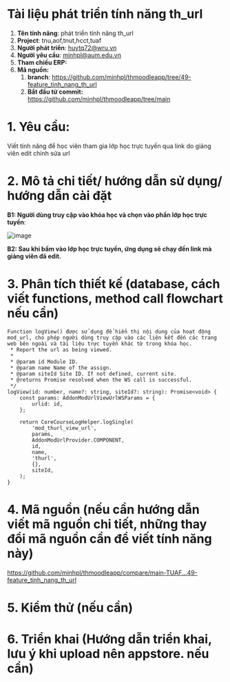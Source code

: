 # Tài liệu phát triển tính năng th_url

1. **Tên tính năng**: phát triển tính năng th_url
2. **Project**: tnu,aof,tnut,hcct,tuaf
3. **Người phát triển**: huytq72@wru.vn
4. **Người yêu cầu**: minhpl@aum.edu.vn
5. **Tham chiếu ERP:**
6. **Mã nguồn:**
	1. **branch**: https://github.com/minhpl/thmoodleapp/tree/49-feature_tinh_nang_th_url
	2. **Bắt đầu từ commit:** https://github.com/minhpl/thmoodleapp/tree/main

# 1. Yêu cầu:

 Viết tính năng để học viên tham gia lớp học trực tuyến qua link do giảng viên edit chỉnh sửa url

# 2. Mô tả chi tiết/ hướng dẫn sử dụng/ hướng dẫn cài đặt

**B1: Người dùng truy cập vào khóa học và chọn vào phần lớp học trực tuyến**:

![image](https://github.com/minhpl/thmoodleapp/assets/58178423/ab56ef70-2d36-49f2-82b7-5e0572e7f948)


**B2: Sau khi bấm vào lớp học trực tuyến, ứng dụng sẽ chạy đến link mà giảng viên đã edit.**


# 3. Phân tích thiết kế (database, cách viết functions, method call flowchart nếu cần)

    Function logView() được sử dụng để hiển thị nội dung của hoạt động mod_url, cho phép người dùng truy cập vào các liên kết đến các trang web bên ngoài và tài liệu trực tuyến khác từ trong khóa học.
     * Report the url as being viewed.
     *
     * @param id Module ID.
     * @param name Name of the assign.
     * @param siteId Site ID. If not defined, current site.
     * @returns Promise resolved when the WS call is successful.
     */
    logView(id: number, name?: string, siteId?: string): Promise<void> {
        const params: AddonModUrlViewUrlWSParams = {
            urlid: id,
        };

        return CoreCourseLogHelper.logSingle(
            'mod_thurl_view_url',
            params,
            AddonModUrlProvider.COMPONENT,
            id,
            name,
            'thurl',
            {},
            siteId,
        );
    }

# 4. Mã nguồn (nếu cần hướng dẫn viết mã nguồn chi tiết, những thay đổi mã nguồn cần để viết tính năng này)

https://github.com/minhpl/thmoodleapp/compare/main-TUAF...49-feature_tinh_nang_th_url

# 5. Kiểm thử (nếu cần)


# 6. Triển khai (Hướng dẫn triển khai, lưu ý khi upload nên appstore. nếu cần)
